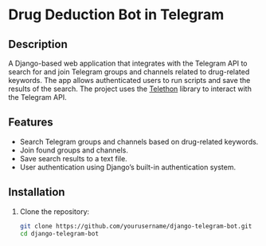 # Drug Deduction Bot in Telegram

## Description
A Django-based web application that integrates with the Telegram API to search for and join Telegram groups and channels related to drug-related keywords. The app allows authenticated users to run scripts and save the results of the search. The project uses the [Telethon](https://github.com/LonamiWebs/Telethon) library to interact with the Telegram API.

## Features
- Search Telegram groups and channels based on drug-related keywords.
- Join found groups and channels.
- Save search results to a text file.
- User authentication using Django’s built-in authentication system.

## Installation

1. Clone the repository:

   ```bash
   git clone https://github.com/yourusername/django-telegram-bot.git
   cd django-telegram-bot

##
